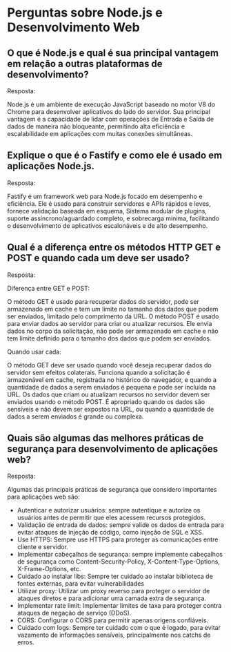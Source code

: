 # Perguntas sobre Node.js e Desenvolvimento Web

## O que é Node.js e qual é sua principal vantagem em relação a outras plataformas de desenvolvimento?

Resposta:

Node.js é um ambiente de execução JavaScript baseado no motor V8 do Chrome para desenvolver aplicativos do lado do servidor.
Sua principal vantagem é a capacidade de lidar com operações de Entrada e Saída de dados de maneira não bloqueante,
permitindo alta eficiência e escalabilidade em aplicações com muitas conexões simultâneas.

## Explique o que é o Fastify e como ele é usado em aplicações Node.js.

Resposta:

Fastify é um framework web para Node.js focado em desempenho e eficiência.
Ele é usado para construir servidores e APIs rápidos e leves, fornece validação baseada em esquema,
Sistema modular de plugins, suporte assíncrono/aguardado completo,
e sobrecarga mínima, facilitando o desenvolvimento de aplicativos escalonáveis ​​e de alto desempenho.

## Qual é a diferença entre os métodos HTTP GET e POST e quando cada um deve ser usado?

Resposta:

Diferença entre GET e POST:

O método GET é usado para recuperar dados do servidor, pode ser armazenado em cache e tem um limite no tamanho dos dados que podem ser enviados, limitado pelo comprimento da URL.
O método POST é usado para enviar dados ao servidor para criar ou atualizar recursos. Ele envia dados no corpo da solicitação, não pode ser armazenado em cache e não tem limite definido para o tamanho dos dados que podem ser enviados.

Quando usar cada:

O método GET deve ser usado quando você deseja recuperar dados do servidor sem efeitos colaterais. Funciona quando a solicitação é armazenável em cache, registrada no histórico do navegador, e quando a quantidade de dados a serem enviados é pequena e pode ser incluída na URL.
Os dados que criam ou atualizam recursos no servidor devem ser enviados usando o método POST. É apropriado quando os dados são sensíveis e não devem ser expostos na URL, ou quando a quantidade de dados a serem enviados é grande ou complexa.

## Quais são algumas das melhores práticas de segurança para desenvolvimento de aplicações web?

Resposta:

Algumas das principais práticas de segurança que considero importantes para aplicações web são:

- Autenticar e autorizar usuários: sempre autentique e autorize os usuários antes de permitir que eles acessem recursos protegidos.
- Validação de entrada de dados: sempre valide os dados de entrada para evitar ataques de injeção de código, como injeção de SQL e XSS.
- Use HTTPS: Sempre use HTTPS para proteger as comunicações entre cliente e servidor.
- Implementar cabeçalhos de segurança: sempre implemente cabeçalhos de segurança como Content-Security-Policy, X-Content-Type-Options, X-Frame-Options, etc.
- Cuidado ao instalar libs: Sempre ter cuidado ao instalar biblioteca de fontes externas, para evitar vulnerabilidades
- Utilizar proxy: Utilizar um proxy reverso para proteger o servidor de ataques diretos e para adicionar uma camada extra de segurança.
- Implementar rate limit: Implementar limites de taxa para proteger contra ataques de negação de serviço (DDoS).
- CORS: Configurar o CORS para permitir apenas origens confiáveis.
- Cuidado com logs: Sempre ter cuidado com o que é logado, para evitar vazamento de informações sensíveis, principalmente nos catchs de erros.
